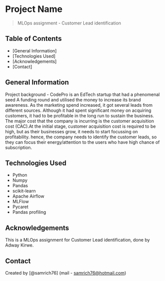 # Project Name
> MLOps assignment - Customer Lead identification


## Table of Contents
* [General Information]
* [Technologies Used]
* [Acknowledgements]
* [Contact]

<!-- You can include any other section that is pertinent to your problem -->

## General Information
Project background - CodePro is an EdTech startup that had a phenomenal seed A funding round and utilised the money to increase its brand awareness. As the marketing spend increased, it got several leads from different sources. Although it had spent significant money on acquiring customers, it had to be profitable in the long run to sustain the business. The major cost that the company is incurring is the customer acquisition cost (CAC).At the initial stage, customer acquisition cost is required to be high, but as their businesses grow, it needs to start focussing on profitability. hence, the company needs to identify the customer leads, so they can focus their energy/attention to the users who have high chance of subscription.

<!-- You don't have to answer all the questions - just the ones relevant to your project. -->



<!-- You don't have to answer all the questions - just the ones relevant to your project. -->


## Technologies Used
- Python
- Numpy
- Pandas
- scikit-learn
- Apache Airflow
- MLFlow
- Pycaret
- Pandas profiling

<!-- As the libraries versions keep on changing, it is recommended to mention the version of library used in this project -->

## Acknowledgements
This is a MLOps assignment for Customer Lead identification, done by Adway Kirwe.

## Contact
Created by [@samrich76] (mail - samrich76@hotmail.com) 


<!-- Optional -->
<!-- ## License -->
<!-- This project is open source and available under the [... License](). -->

<!-- You don't have to include all sections - just the one's relevant to your project -->

